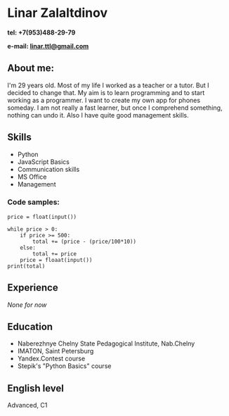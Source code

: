 # **Linar Zalaltdinov**
**tel: +7(953)488-29-79**

**e-mail: linar.ttl@gmail.com**

## **About me:**

  I'm 29 years old. Most of my life I worked as a teacher or a tutor. 
  But I decided to change that. My aim is to learn programming and to 
  start working as a programmer. I want to create my own app for phones someday. 
  I am not really a fast learner, but once I comprehend something, nothing
  can undo it. Also I have quite good management skills. 
  
## **Skills**
  
  * Python
  * JavaScript Basics
  * Communication skills
  * MS Office
  * Management

### **Code samples:**

```total = 0
price = float(input())

while price > 0:
    if price >= 500:
        total += (price - (price/100*10))
    else:
        total += price
    price = floaat(input())
print(total)
```

## Experience 

*None for now*

## **Education**

* Naberezhnye Chelny State Pedagogical Institute, Nab.Chelny
* IMATON, Saint Petersburg
* Yandex.Contest course
* Stepik's "Python Basics" course

## **English level**

Advanced, C1
